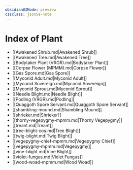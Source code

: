 ```yaml
---
obsidianUIMode: preview
cssclass: json5e-note
---
```

# Index of Plant

- [[Awakened Shrub.md\|Awakened Shrub]]
- [[Awakened Tree.md\|Awakened Tree]]
- [[Bodytaker Plant (VRGR).md\|Bodytaker Plant]]
- [[Corpse Flower (MPMM).md\|Corpse Flower]]
- [[Gas Spore.md\|Gas Spore]]
- [[Myconid Adult.md\|Myconid Adult]]
- [[Myconid Sovereign.md\|Myconid Sovereign]]
- [[Myconid Sprout.md\|Myconid Sprout]]
- [[Needle Blight.md\|Needle Blight]]
- [[Podling (VRGR).md\|Podling]]
- [[Quaggoth Spore Servant.md\|Quaggoth Spore Servant]]
- [[shambling-mound.md\|Shambling Mound]]
- [[shrieker.md\|Shrieker]]
- [[thorny-vegepygmy-mpmm.md\|Thorny Vegepygmy]]
- [[treant.md\|Treant]]
- [[tree-blight-cos.md\|Tree Blight]]
- [[twig-blight.md\|Twig Blight]]
- [[vegepygmy-chief-mpmm.md\|Vegepygmy Chief]]
- [[vegepygmy-mpmm.md\|Vegepygmy]]
- [[vine-blight.md\|Vine Blight]]
- [[violet-fungus.md\|Violet Fungus]]
- [[wood-woad-mpmm.md\|Wood Woad]]
